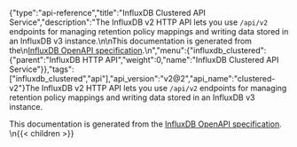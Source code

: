 {"type":"api-reference","title":"InfluxDB Clustered API Service","description":"The InfluxDB v2 HTTP API lets you use `/api/v2` endpoints for managing retention policy mappings and writing data stored in an InfluxDB v3 instance.\n\nThis documentation is generated from the\n[InfluxDB OpenAPI specification](https://raw.githubusercontent.com/influxdata/openapi/master/contracts/ref/cloud.yml).\n","menu":{"influxdb_clustered":{"parent":"InfluxDB HTTP API","weight":0,"name":"InfluxDB Clustered API Service"}},"tags":["influxdb_clustered","api"],"api_version":"v2@2","api_name":"clustered-v2"}The InfluxDB v2 HTTP API lets you use `/api/v2` endpoints for managing retention policy mappings and writing data stored in an InfluxDB v3 instance.

This documentation is generated from the
[InfluxDB OpenAPI specification](https://raw.githubusercontent.com/influxdata/openapi/master/contracts/ref/cloud.yml).
\n{{< children >}}